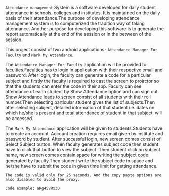 `Attendance management` System is a software developed for daily student attendance in schools, colleges and institutes. It is maintained on the daily basis of their attendance.The purpose of developing attendance management system is to computerized the tradition way of taking attendance. Another purpose for developing this software is to generate the report automatically at the end of the session or in the between of the session.

This project consist of two android applications- `Attendance Manager For Faculty` and `Mark My Attendance`.

The `Attendance Manager For Faculty` application will be provided to faculties.Faculties has to login in application with their respective email and password.
After login, the faculty can generate a code for a particular subject and firstly the faculty is required to cast the screen to projrctor so that the students can enter the code in their app.
Faculty can see attendance of each student by Show Attendance option and can sign out. Show Attendance leads to screen consist of all students with their roll number.Then selecting particular student gives the list of subjects.Then after selecting subject, detailed information of that student i.e. dates on which he/she is present and total attendance of student in that subject, will be accessed.

The `Mark My Attendance` application will be given to students.Students have to create an account.
Account creation requires email given by institute and password by student.
After successful login, new screen comes consist of Select Subject button. When faculty generates subject code then student have to click that button to view the subject.
 Then student click on subject name, new screen comes contain space for writing the subject code generated by faculty.Then student write the subject code in space and he/she have to submit the code in given time limit for getting attendance.

`The code is valid only for 25 seconds. And the copy paste options are also disabled to avoid the proxy.`

`Code example: aRg45vRx3D `

